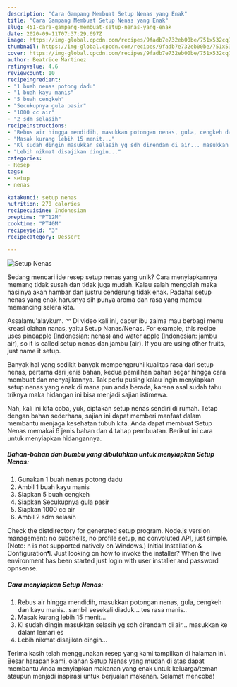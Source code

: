 ```yaml
---
description: "Cara Gampang Membuat Setup Nenas yang Enak"
title: "Cara Gampang Membuat Setup Nenas yang Enak"
slug: 451-cara-gampang-membuat-setup-nenas-yang-enak
date: 2020-09-11T07:37:29.697Z
image: https://img-global.cpcdn.com/recipes/9fadb7e732eb00be/751x532cq70/setup-nenas-foto-resep-utama.jpg
thumbnail: https://img-global.cpcdn.com/recipes/9fadb7e732eb00be/751x532cq70/setup-nenas-foto-resep-utama.jpg
cover: https://img-global.cpcdn.com/recipes/9fadb7e732eb00be/751x532cq70/setup-nenas-foto-resep-utama.jpg
author: Beatrice Martinez
ratingvalue: 4.6
reviewcount: 10
recipeingredient:
- "1 buah nenas potong dadu"
- "1 buah kayu manis"
- "5 buah cengkeh"
- "Secukupnya gula pasir"
- "1000 cc air"
- "2 sdm selasih"
recipeinstructions:
- "Rebus air hingga mendidih, masukkan potongan nenas, gula, cengkeh dan kayu manis.. sambil sesekali diaduk... tes rasa manis.."
- "Masak kurang lebih 15 menit..."
- "Kl sudah dingin masukkan selasih yg sdh direndam di air... masukkan ke dalam lemari es"
- "Lebih nikmat disajikan dingin..."
categories:
- Resep
tags:
- setup
- nenas

katakunci: setup nenas 
nutrition: 270 calories
recipecuisine: Indonesian
preptime: "PT12M"
cooktime: "PT40M"
recipeyield: "3"
recipecategory: Dessert

---
```



![Setup Nenas](https://img-global.cpcdn.com/recipes/9fadb7e732eb00be/751x532cq70/setup-nenas-foto-resep-utama.jpg)

Sedang mencari ide resep setup nenas yang unik? Cara menyiapkannya memang tidak susah dan tidak juga mudah. Kalau salah mengolah maka hasilnya akan hambar dan justru cenderung tidak enak. Padahal setup nenas yang enak harusnya sih punya aroma dan rasa yang mampu memancing selera kita.

Assalamu&#39;alaykum. ^^ Di video kali ini, dapur ibu zalma mau berbagi menu kreasi olahan nanas, yaitu Setup Nanas/Nenas. For example, this recipe uses pineapple (Indonesian: nenas) and water apple (Indonesian: jambu air), so it is called setup nenas dan jambu (air). If you are using other fruits, just name it setup.

Banyak hal yang sedikit banyak mempengaruhi kualitas rasa dari setup nenas, pertama dari jenis bahan, kedua pemilihan bahan segar hingga cara membuat dan menyajikannya. Tak perlu pusing kalau ingin menyiapkan setup nenas yang enak di mana pun anda berada, karena asal sudah tahu triknya maka hidangan ini bisa menjadi sajian istimewa.


Nah, kali ini kita coba, yuk, ciptakan setup nenas sendiri di rumah. Tetap dengan bahan sederhana, sajian ini dapat memberi manfaat dalam membantu menjaga kesehatan tubuh kita. Anda dapat membuat Setup Nenas memakai 6 jenis bahan dan 4 tahap pembuatan. Berikut ini cara untuk menyiapkan hidangannya.

<!--inarticleads1-->

##### Bahan-bahan dan bumbu yang dibutuhkan untuk menyiapkan Setup Nenas:

1. Gunakan 1 buah nenas potong dadu
1. Ambil 1 buah kayu manis
1. Siapkan 5 buah cengkeh
1. Siapkan Secukupnya gula pasir
1. Siapkan 1000 cc air
1. Ambil 2 sdm selasih


Check the distdirectory for generated setup program. Node.js version management: no subshells, no profile setup, no convoluted API, just simple. (Note: n is not supported natively on Windows.) Initial Installation &amp; Configuration¶. Just looking on how to invoke the installer? When the live environment has been started just login with user installer and password opnsense. 

<!--inarticleads2-->

##### Cara menyiapkan Setup Nenas:

1. Rebus air hingga mendidih, masukkan potongan nenas, gula, cengkeh dan kayu manis.. sambil sesekali diaduk... tes rasa manis..
1. Masak kurang lebih 15 menit...
1. Kl sudah dingin masukkan selasih yg sdh direndam di air... masukkan ke dalam lemari es
1. Lebih nikmat disajikan dingin...




Terima kasih telah menggunakan resep yang kami tampilkan di halaman ini. Besar harapan kami, olahan Setup Nenas yang mudah di atas dapat membantu Anda menyiapkan makanan yang enak untuk keluarga/teman ataupun menjadi inspirasi untuk berjualan makanan. Selamat mencoba!
